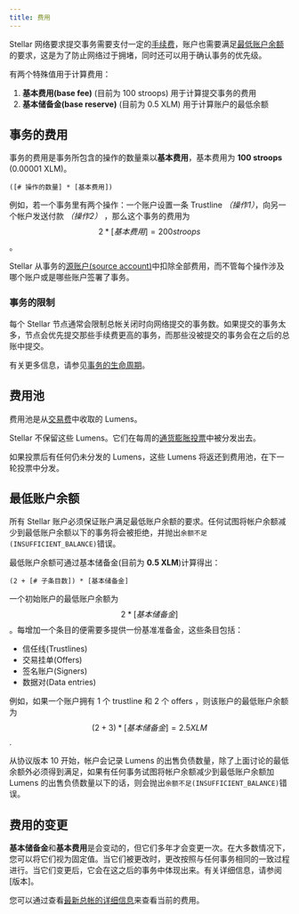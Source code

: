 ```yaml
---
title: 费用
---
```


Stellar 网络要求提交事务需要支付一定的[手续费](#transaction-fee)，账户也需要满足[最低账户余额](#minimum-account-balance)的要求，这是为了防止网络过于拥堵，同时还可以用于确认事务的优先级。

有两个特殊值用于计算费用：

1. **基本费用(base fee)** (目前为 100 stroops) 用于计算提交事务的费用
2. **基本储备金(base reserve)** (目前为 0.5 XLM) 用于计算账户的最低余额

## 事务的费用

事务的费用是事务所包含的操作的数量乘以**基本费用**，基本费用为 **100 stroops** (0.00001 XLM)。

```math-formula
([# 操作的数量] * [基本费用])
```

例如，若一个事务里有两个操作：一个账户设置一条 Trustline *（操作1）*，向另一个帐户发送付款 *（操作2）* ，那么这个事务的费用为 $$2 * [基本费用] = 200 stroops$$。

Stellar 从事务的[源账户(source account)](./transactions.md#source-account)中扣除全部费用，而不管每个操作涉及哪个账户或是哪些账户签署了事务。


### 事务的限制

每个 Stellar 节点通常会限制总帐关闭时向网络提交的事务数。如果提交的事务太多，节点会优先提交那些手续费更高的事务，而那些没被提交的事务会在之后的总账中提交。

有关更多信息，请参见[事务的生命周期](./transactions.md#life-cycle)。

## 费用池

费用池是从[交易费](./fees.md#transaction-fee)中收取的 Lumens。

Stellar 不保留这些 Lumens。它们在每周的[通货膨胀投票](./inflation.md)中被分发出去。

如果投票后有任何仍未分发的 Lumens，这些 Lumens 将返还到费用池，在下一轮投票中分发。

## 最低账户余额

所有 Stellar 账户必须保证账户满足最低账户余额的要求。任何试图将帐户余额减少到最低账户余额以下的事务将会被拒绝，并抛出`余额不足(INSUFFICIENT_BALANCE)`错误。

最低账户余额可通过基本储备金(目前为 **0.5 XLM**)计算得出：

```math-formula
(2 + [# 子条目数]) * [基本储备金]
```

一个初始账户的最低账户余额为 $$2 * [基本储备金]$$。每增加一个条目的便需要多提供一份基准准备金，这些条目包括：

- 信任线(Trustlines)
- 交易挂单(Offers)
- 签名账户(Signers)
- 数据对(Data entries)

例如，如果一个账户拥有 1 个 trustline 和 2 个 offers ，则该账户的最低账户余额为 $$(2 + 3) * [基本储备金] = 2.5 XLM$$.

从协议版本 10 开始，帐户会记录 Lumens 的出售负债数量，除了上面讨论的最低余额外必须得到满足，如果有任何事务试图将帐户余额减少到最低账户余额加 Lumens 的出售负债数量以下的话，则会抛出`余额不足(INSUFFICIENT_BALANCE)`错误。

## 费用的变更

**基本储备金**和**基本费用**是会变动的，但它们多年才会变更一次。在大多数情况下，您可以将它们视为固定值。当它们被更改时，更改按照与任何事务相同的一致过程进行。当它们变更后，它会在这之后的事务中体现出来。有关详细信息，请参阅[版本]。

您可以通过查看[最新总帐的详细信息](../../horizon/reference/endpoints/ledgers-single.md)来查看当前的费用。